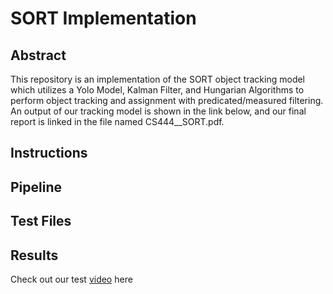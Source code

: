 # SORT Implementation

## Abstract
This repository is an implementation of the SORT object tracking model which utilizes a Yolo Model, Kalman Filter, and Hungarian Algorithms to perform object tracking and assignment with predicated/measured filtering. An output of our tracking model is shown in the link below, and our final report is linked in the file named CS444__SORT.pdf.

## Instructions

## Pipeline

## Test Files

## Results

Check out our test [video](https://drive.google.com/file/d/1YMBSVw7hP-Ys9FJncAQ56dNmT81XtkoR/view?usp=sharing) here

